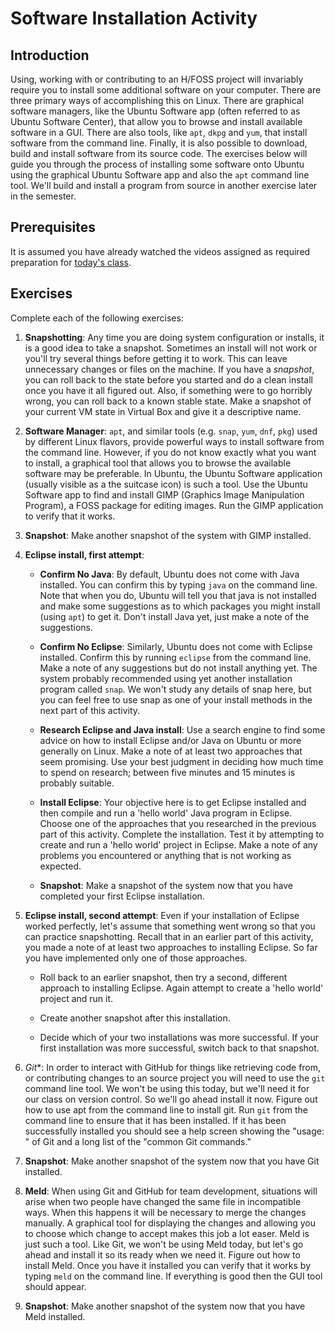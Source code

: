 # Software Installation Activity

## Introduction

Using, working with or contributing to an H/FOSS project will
invariably require you to install some additional software on your
computer. There are three primary ways of accomplishing this on
Linux. There are graphical software managers, like the Ubuntu Software
app (often referred to as Ubuntu Software Center), that allow you to
browse and install available software in a GUI. There are also tools,
like `apt`, `dkpg` and `yum`, that install software from the command
line. Finally, it is also possible to download, build and install
software from its source code. The exercises below will guide you
through the process of installing some software onto Ubuntu using the
graphical Ubuntu Software app and also the `apt` command line
tool. We'll build and install a program from source in another
exercise later in the semester.

## Prerequisites

It is assumed you have already watched the videos assigned as required
preparation for [today's class](06-LinuxSysAdmin.md).

## Exercises

Complete each of the following exercises:

1. **Snapshotting**: Any time you are doing system configuration or
   installs, it is a good idea to take a snapshot. Sometimes an
   install will not work or you'll try several things before getting
   it to work. This can leave unnecessary changes or files on the
   machine. If you have a *snapshot*, you can roll back to the state
   before you started and do a clean install once you have it all
   figured out. Also, if something were to go horribly wrong, you can
   roll back to a known stable state. Make a snapshot of your current
   VM state in Virtual Box and give it a descriptive name.

1. **Software Manager**: `apt`, and similar tools (e.g. `snap`, `yum`,
   `dnf`, `pkg`) used by different Linux flavors, provide powerful
   ways to install software from the command line. However, if you do
   not know exactly what you want to install, a graphical tool that
   allows you to browse the available software may be preferable. In
   Ubuntu, the Ubuntu Software application (usually visible as a the
   suitcase icon) is such a tool. Use the Ubuntu Software app to
   find and install GIMP (Graphics Image Manipulation Program),
   a FOSS package for editing images. Run the
   GIMP application to verify that it works.

1. **Snapshot**: Make another snapshot of the system with GIMP
   installed.

1. **Eclipse install, first attempt**:

   * **Confirm No Java**: By default, Ubuntu does not come with Java
      installed. You can confirm this by typing `java` on the command
      line. Note that when you do, Ubuntu will tell you that java is
      not installed and make some suggestions as to which packages you
      might install (using `apt`) to get it. Don't install Java yet,
      just make a note of the suggestions.

   * **Confirm No Eclipse**: Similarly, Ubuntu does not come with
      Eclipse installed. Confirm this by running `eclipse` from the
      command line. Make a note of any suggestions but do not install
      anything yet. The system probably recommended using yet another
      installation program called `snap`. We won't study any details
      of snap here, but you can feel free to use snap as one of your
      install methods in the next part of this activity.

   * **Research Eclipse and Java install**: Use a search engine to
     find some advice on how to install Eclipse and/or Java on Ubuntu
     or more generally on Linux. Make a note of at least two
     approaches that seem promising. Use your best judgment in
     deciding how much time to spend on research; between five minutes
     and 15 minutes is probably suitable.

   * **Install Eclipse**: Your objective here is to get Eclipse
     installed and then compile and run a 'hello world' Java program
     in Eclipse. Choose one of the approaches that you researched in
     the previous part of this activity. Complete the installation.
     Test it by attempting to create and run a 'hello world' project
     in Eclipse.  Make a note of any problems you encountered or
     anything that is not working as expected.

   * **Snapshot**: Make a snapshot of the system now that you have
     completed your first Eclipse installation.

1. **Eclipse install, second attempt**: Even if your installation of
   Eclipse worked perfectly, let's assume that something went wrong so
   that you can practice snapshotting. Recall that in an earlier part
   of this activity, you made a note of at least two approaches to
   installing Eclipse. So far you have implemented only one of those
   approaches.

   * Roll back to an earlier snapshot, then try a second, different
   approach to installing Eclipse. Again attempt to create a 'hello
   world' project and run it.

   * Create another snapshot after this installation.

   * Decide which of your two installations was more successful. If
     your first installation was more successful, switch back to that
     snapshot.

1. *Git**: In order to interact with GitHub for things like
   retrieving code from, or contributing changes to an source project
   you will need to use the `git` command line tool. We won't be using
   this today, but we'll need it for our class on version
   control. So we'll go ahead install it now. Figure out how to use
   apt from the command line to install git. Run `git` from
   the command line to ensure that it has been installed. If it has
   been successfully installed you should see a help screen showing
   the "usage: " of Git and a long list of the "common Git commands."

1. **Snapshot**: Make another snapshot of the system now that you have
   Git installed.

1. **Meld**: When using Git and GitHub for team development,
   situations will arise when two people have changed the same file in
   incompatible ways. When this happens it will be necessary to merge
   the changes manually. A graphical tool for displaying the changes and
   allowing you to choose which change to accept makes this job a lot
   easer. Meld is just such a tool.  Like Git, we won't be using Meld
   today, but let's go ahead and install it so its ready when we need
   it. Figure out how to install Meld. Once you have it installed you
   can verify that it works by typing `meld` on the command line. If
   everything is good then the GUI tool should appear.

1. **Snapshot**: Make another snapshot of the system now that you have
   Meld installed.
